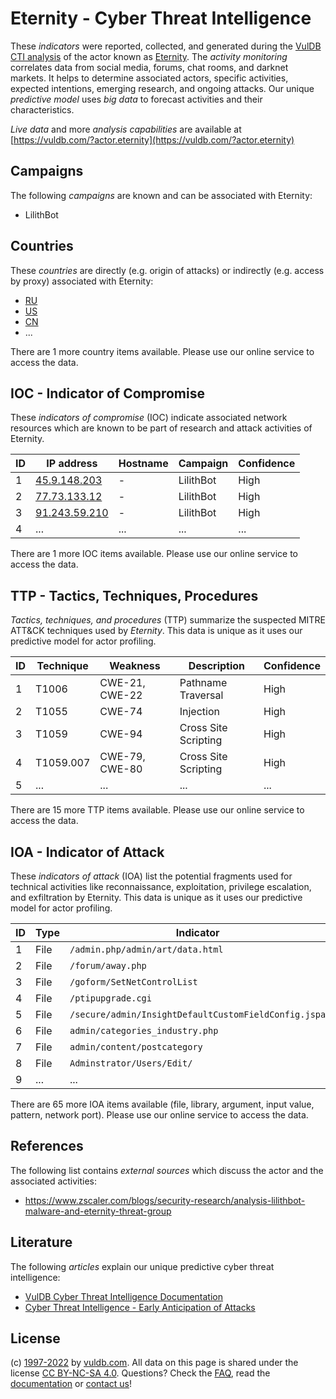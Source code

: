 # Eternity - Cyber Threat Intelligence

These _indicators_ were reported, collected, and generated during the [VulDB CTI analysis](https://vuldb.com/?kb.cti) of the actor known as [Eternity](https://vuldb.com/?actor.eternity). The _activity monitoring_ correlates data from social media, forums, chat rooms, and darknet markets. It helps to determine associated actors, specific activities, expected intentions, emerging research, and ongoing attacks. Our unique _predictive model_ uses _big data_ to forecast activities and their characteristics.

_Live data_ and more _analysis capabilities_ are available at [https://vuldb.com/?actor.eternity](https://vuldb.com/?actor.eternity)

## Campaigns

The following _campaigns_ are known and can be associated with Eternity:

* LilithBot

## Countries

These _countries_ are directly (e.g. origin of attacks) or indirectly (e.g. access by proxy) associated with Eternity:

* [RU](https://vuldb.com/?country.ru)
* [US](https://vuldb.com/?country.us)
* [CN](https://vuldb.com/?country.cn)
* ...

There are 1 more country items available. Please use our online service to access the data.

## IOC - Indicator of Compromise

These _indicators of compromise_ (IOC) indicate associated network resources which are known to be part of research and attack activities of Eternity.

ID | IP address | Hostname | Campaign | Confidence
-- | ---------- | -------- | -------- | ----------
1 | [45.9.148.203](https://vuldb.com/?ip.45.9.148.203) | - | LilithBot | High
2 | [77.73.133.12](https://vuldb.com/?ip.77.73.133.12) | - | LilithBot | High
3 | [91.243.59.210](https://vuldb.com/?ip.91.243.59.210) | - | LilithBot | High
4 | ... | ... | ... | ...

There are 1 more IOC items available. Please use our online service to access the data.

## TTP - Tactics, Techniques, Procedures

_Tactics, techniques, and procedures_ (TTP) summarize the suspected MITRE ATT&CK techniques used by _Eternity_. This data is unique as it uses our predictive model for actor profiling.

ID | Technique | Weakness | Description | Confidence
-- | --------- | -------- | ----------- | ----------
1 | T1006 | CWE-21, CWE-22 | Pathname Traversal | High
2 | T1055 | CWE-74 | Injection | High
3 | T1059 | CWE-94 | Cross Site Scripting | High
4 | T1059.007 | CWE-79, CWE-80 | Cross Site Scripting | High
5 | ... | ... | ... | ...

There are 15 more TTP items available. Please use our online service to access the data.

## IOA - Indicator of Attack

These _indicators of attack_ (IOA) list the potential fragments used for technical activities like reconnaissance, exploitation, privilege escalation, and exfiltration by Eternity. This data is unique as it uses our predictive model for actor profiling.

ID | Type | Indicator | Confidence
-- | ---- | --------- | ----------
1 | File | `/admin.php/admin/art/data.html` | High
2 | File | `/forum/away.php` | High
3 | File | `/goform/SetNetControlList` | High
4 | File | `/ptipupgrade.cgi` | High
5 | File | `/secure/admin/InsightDefaultCustomFieldConfig.jspa` | High
6 | File | `admin/categories_industry.php` | High
7 | File | `admin/content/postcategory` | High
8 | File | `Adminstrator/Users/Edit/` | High
9 | ... | ... | ...

There are 65 more IOA items available (file, library, argument, input value, pattern, network port). Please use our online service to access the data.

## References

The following list contains _external sources_ which discuss the actor and the associated activities:

* https://www.zscaler.com/blogs/security-research/analysis-lilithbot-malware-and-eternity-threat-group

## Literature

The following _articles_ explain our unique predictive cyber threat intelligence:

* [VulDB Cyber Threat Intelligence Documentation](https://vuldb.com/?kb.cti)
* [Cyber Threat Intelligence - Early Anticipation of Attacks](https://www.scip.ch/en/?labs.20201022)

## License

(c) [1997-2022](https://vuldb.com/?kb.changelog) by [vuldb.com](https://vuldb.com/?kb.about). All data on this page is shared under the license [CC BY-NC-SA 4.0](https://creativecommons.org/licenses/by-nc-sa/4.0/). Questions? Check the [FAQ](https://vuldb.com/?kb.faq), read the [documentation](https://vuldb.com/?kb) or [contact us](https://vuldb.com/?contact)!
